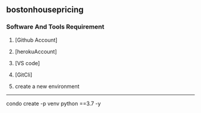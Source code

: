## bostonhousepricing 

### Software And Tools Requirement

1. [Github Account]
2. [herokuAccount]
3. [VS code]
4. [GitCli]


1. create a new environment

---
condo create -p venv python ==3.7 -y